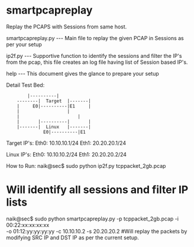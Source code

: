 smartpcapreplay
===============

Replay the PCAPS with Sessions from same host.


smartpcapreplay.py  --- Main file to replay the given PCAP in Sessions as per your setup 

ip2f.py             --- Supportive function to identify the sessions and filter the IP's from the pcap, this file                            creates an log file having list of Session based IP's.

help                --- This document gives the glance to prepare your setup



Detail Test Bed:

  			|----------|		     
		--------|  Target  |-------|       
		|     E0|----------|E1	   |        
	  	|       		   |        
		|	                   |         
	  	|       |----------|	   |         
	  	|-------|  Linux   |-------|         
	              E0|----------|E1		     


Target IP's: 
          Eth0: 10.10.10.1/24
          Eth1: 20.20.20.1/24
          
Linux IP's:
          Eth0: 10.10.10.2/24
          Eth1: 20.20.20.2/24


How to Run:
naik@sec$ sudo python ip2f.py tcppacket_2gb.pcap
# Will identify all sessions and filter IP lists 

naik@sec$ sudo python smartpcapreplay.py -p tcppacket_2gb.pcap -i 00:22:xx:xx:xx:xx \
          -o 01:12:yy:yy:yy:yy -c 10.10.10.2 -s 20.20.20.2
#Will replay the packets by modifying SRC IP and DST IP as per the current setup.


